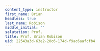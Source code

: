 ```yaml
---
content_type: instructor
first_name: Brian
headless: true
last_name: Robison
middle_initial: ''
salutation: Prof.
title: Prof. Brian Robison
uid: 22543a3d-63e2-20c6-174d-f9ac6aafcfb4
---
```

